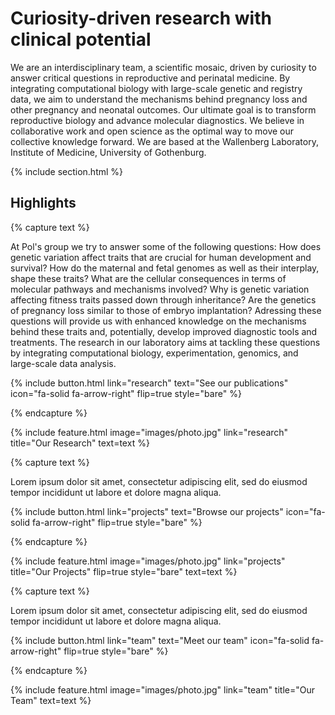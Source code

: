 ---
---

# Curiosity-driven research with clinical potential     

We are an interdisciplinary team, a scientific mosaic, driven by curiosity to answer critical questions in reproductive and perinatal medicine. By integrating computational biology with large-scale genetic and registry data, we aim to understand the mechanisms behind pregnancy loss and other pregnancy and neonatal outcomes. Our ultimate goal is to transform reproductive biology and advance molecular diagnostics. We believe in collaborative work and open science as the optimal way to move our collective knowledge forward. We are based at the Wallenberg Laboratory, Institute of Medicine, University of Gothenburg.

{% include section.html %}

## Highlights  

{% capture text %}

At Pol's group we try to answer some of the following questions: How does genetic variation affect traits that are crucial for human development and survival? How do the maternal and fetal genomes as well as their interplay, shape these traits? What are the cellular consequences in terms of molecular pathways and mechanisms involved? Why is genetic variation affecting fitness traits passed down through inheritance? Are the genetics of pregnancy loss similar to those of embryo implantation? Adressing these questions will provide us with enhanced knowledge on the mechanisms behind these traits and, potentially, develop improved diagnostic tools and treatments. The research in our laboratory aims at tackling these questions by integrating computational biology, experimentation, genomics, and large-scale data analysis.  

{%
  include button.html
  link="research"
  text="See our publications"
  icon="fa-solid fa-arrow-right"
  flip=true
  style="bare"
%}

{% endcapture %}

{%
  include feature.html
  image="images/photo.jpg"
  link="research"
  title="Our Research"
  text=text
%}

{% capture text %}

Lorem ipsum dolor sit amet, consectetur adipiscing elit, sed do eiusmod tempor incididunt ut labore et dolore magna aliqua.

{%
  include button.html
  link="projects"
  text="Browse our projects"
  icon="fa-solid fa-arrow-right"
  flip=true
  style="bare"
%}

{% endcapture %}

{%
  include feature.html
  image="images/photo.jpg"
  link="projects"
  title="Our Projects"
  flip=true
  style="bare"
  text=text
%}

{% capture text %}

Lorem ipsum dolor sit amet, consectetur adipiscing elit, sed do eiusmod tempor incididunt ut labore et dolore magna aliqua.

{%
  include button.html
  link="team"
  text="Meet our team"
  icon="fa-solid fa-arrow-right"
  flip=true
  style="bare"
%}

{% endcapture %}

{%
  include feature.html
  image="images/photo.jpg"
  link="team"
  title="Our Team"
  text=text
%}
